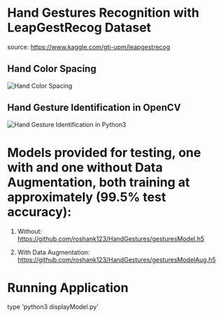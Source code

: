 # Hand Gestures Recognition with LeapGestRecog Dataset
source: https://www.kaggle.com/gti-upm/leapgestrecog
## Hand Color Spacing
![Hand Color Spacing](https://github.com/roshank123/HandGestures/blob/master/Screen%20Shot%202020-05-20%20at%2012.46.14%20PM.png)

## Hand Gesture Identification in OpenCV
![Hand Gesture Identification in Python3](https://github.com/roshank123/HandGestures/blob/master/Screen%20Shot%202020-05-20%20at%2012.45.45%20PM.png)

# Models provided for testing, one with and one without Data Augmentation, both training at approximately (99.5% test accuracy):
1. Without: https://github.com/roshank123/HandGestures/gesturesModel.h5

2. With Data Augmentation: https://github.com/roshank123/HandGestures/gesturesModelAug.h5

# Running Application
type 'python3 displayModel.py'
